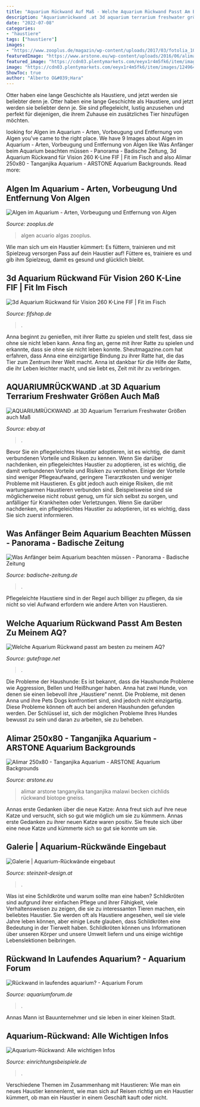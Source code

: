 ```yaml
---
title: "Aquarium Rückwand Auf Maß - Welche Aquarium Rückwand Passt Am Besten Zu Meinem Aq?"
description: "Aquariumrückwand .at 3d aquarium terrarium freshwater größen auch maß"
date: "2022-07-08"
categories:
- "haustiere"
tags: ["haustiere"]
images:
- "https://www.zooplus.de/magazin/wp-content/uploads/2017/03/fotolia_106629005.jpg"
featuredImage: "https://www.arstone.eu/wp-content/uploads/2016/06/alimar-250-hvp-1.jpg"
featured_image: "https://cdn03.plentymarkets.com/eeyx1r4m5fk6/item/images/124964/full/K-Line01.jpg"
image: "https://cdn03.plentymarkets.com/eeyx1r4m5fk6/item/images/124964/full/K-Line01.jpg"
ShowToc: true
author: "Alberto O&#039;Hara"
---
```



Otter haben eine lange Geschichte als Haustiere, und jetzt werden sie beliebter denn je.
Otter haben eine lange Geschichte als Haustiere, und jetzt werden sie beliebter denn je. Sie sind pflegeleicht, lustig anzusehen und perfekt für diejenigen, die ihrem Zuhause ein zusätzliches Tier hinzufügen möchten.

	

		
looking for Algen im Aquarium - Arten, Vorbeugung und Entfernung von Algen you've came to the right place. We have 9 Images about Algen im Aquarium - Arten, Vorbeugung und Entfernung von Algen like Was Anfänger beim Aquarium beachten müssen - Panorama - Badische Zeitung, 3d Aquarium Rückwand für Vision 260 K-Line FIF | Fit im Fisch and also Alimar 250x80 - Tanganjika Aquarium - ARSTONE Aquarium Backgrounds. Read more:
		
    
## Algen Im Aquarium - Arten, Vorbeugung Und Entfernung Von Algen

<img loading=lazy src="https://www.zooplus.de/magazin/wp-content/uploads/2017/03/fotolia_106629005.jpg" onerror="this.onerror=null;this.src='https://tse3.mm.bing.net/th?id=OIP.xA8XyUz6OnO6xYxALJyD5QHaE7&amp;pid=15.1';" alt="Algen im Aquarium - Arten, Vorbeugung und Entfernung von Algen">

_Source: zooplus.de_

>algen acuario algas zooplus. 

	

Wie man sich um ein Haustier kümmert: Es füttern, trainieren und mit Spielzeug versorgen
Pass auf dein Haustier auf! Füttere es, trainiere es und gib ihm Spielzeug, damit es gesund und glücklich bleibt.

    
## 3d Aquarium Rückwand Für Vision 260 K-Line FIF | Fit Im Fisch

<img loading=lazy src="https://cdn03.plentymarkets.com/eeyx1r4m5fk6/item/images/124964/full/K-Line01.jpg" onerror="this.onerror=null;this.src='https://tse2.mm.bing.net/th?id=OIP.iBZsSptYD97tHsJyXd2pSQHaHa&amp;pid=15.1';" alt="3d Aquarium Rückwand für Vision 260 K-Line FIF | Fit im Fisch">

_Source: fifshop.de_

>. 

	

Anna beginnt zu genießen, mit ihrer Ratte zu spielen und stellt fest, dass sie ohne sie nicht leben kann.
Anna fing an, gerne mit ihrer Ratte zu spielen und erkannte, dass sie ohne sie nicht leben konnte. Sheutmagazine.com hat erfahren, dass Anna eine einzigartige Bindung zu ihrer Ratte hat, die das Tier zum Zentrum ihrer Welt macht. Anna ist dankbar für die Hilfe der Ratte, die ihr Leben leichter macht, und sie liebt es, Zeit mit ihr zu verbringen.

    
## AQUARIUMRÜCKWAND .at 3D Aquarium Terrarium Freshwater Größen Auch Maß

<img loading=lazy src="https://www.steinzeit-design.at/Produktkatalog/Images/Aquarium-Zubehoer/102125.jpg" onerror="this.onerror=null;this.src='https://tse3.mm.bing.net/th?id=OIP.RWxL0XtsK-HwY0eSqmaXRwHaFy&amp;pid=15.1';" alt="AQUARIUMRÜCKWAND .at 3D Aquarium Terrarium Freshwater Größen auch Maß">

_Source: ebay.at_

>. 

	

Bevor Sie ein pflegeleichtes Haustier adoptieren, ist es wichtig, die damit verbundenen Vorteile und Risiken zu kennen.
Wenn Sie darüber nachdenken, ein pflegeleichtes Haustier zu adoptieren, ist es wichtig, die damit verbundenen Vorteile und Risiken zu verstehen. Einige der Vorteile sind weniger Pflegeaufwand, geringere Tierarztkosten und weniger Probleme mit Haustieren. Es gibt jedoch auch einige Risiken, die mit wartungsarmen Haustieren verbunden sind. Beispielsweise sind sie möglicherweise nicht robust genug, um für sich selbst zu sorgen, und anfälliger für Krankheiten oder Verletzungen. Wenn Sie darüber nachdenken, ein pflegeleichtes Haustier zu adoptieren, ist es wichtig, dass Sie sich zuerst informieren.

    
## Was Anfänger Beim Aquarium Beachten Müssen - Panorama - Badische Zeitung

<img loading=lazy src="https://ais.badische-zeitung.de/piece/06/5a/2d/32/106573106-h-720.jpg" onerror="this.onerror=null;this.src='https://tse1.mm.bing.net/th?id=OIP.0QoQXyCKcViLDM7zm8ikOAHaEu&amp;pid=15.1';" alt="Was Anfänger beim Aquarium beachten müssen - Panorama - Badische Zeitung">

_Source: badische-zeitung.de_

>. 

	

Pflegeleichte Haustiere sind in der Regel auch billiger zu pflegen, da sie nicht so viel Aufwand erfordern wie andere Arten von Haustieren.

    
## Welche Aquarium Rückwand Passt Am Besten Zu Meinem AQ?

<img loading=lazy src="https://images.gutefrage.net/media/fragen/bilder/welche-aquarium-rueckwand-passt-am-besten-zu-meinem-aq/1_big.jpg?v=1457615113000" onerror="this.onerror=null;this.src='https://tse1.mm.bing.net/th?id=OIP.7jVtCPa1JTfwgQDbcvXkogHaEd&amp;pid=15.1';" alt="Welche Aquarium Rückwand passt am besten zu meinem AQ?">

_Source: gutefrage.net_

>. 

	

Die Probleme der Haushunde: Es ist bekannt, dass die Haushunde Probleme wie Aggression, Bellen und Heißhunger haben.
Anna hat zwei Hunde, von denen sie einen liebevoll ihre „Haustiere“ nennt. Die Probleme, mit denen Anna und ihre Pets Dogs konfrontiert sind, sind jedoch nicht einzigartig. Diese Probleme können oft auch bei anderen Haushunden gefunden werden. Der Schlüssel ist, sich der möglichen Probleme Ihres Hundes bewusst zu sein und daran zu arbeiten, sie zu beheben.

    
## Alimar 250x80 - Tanganjika Aquarium - ARSTONE Aquarium Backgrounds

<img loading=lazy src="https://www.arstone.eu/wp-content/uploads/2016/06/alimar-250-hvp-1.jpg" onerror="this.onerror=null;this.src='https://tse4.mm.bing.net/th?id=OIP.-M6_mlizEw6Mcvk9LyiJOQHaFj&amp;pid=15.1';" alt="Alimar 250x80 - Tanganjika Aquarium - ARSTONE Aquarium Backgrounds">

_Source: arstone.eu_

>alimar arstone tanganyika tanganjika malawi becken cichlids rückwand biotope gneiss. 

	

Annas erste Gedanken über die neue Katze: Anna freut sich auf ihre neue Katze und versucht, sich so gut wie möglich um sie zu kümmern.
Annas erste Gedanken zu ihrer neuen Katze waren positiv. Sie freute sich über eine neue Katze und kümmerte sich so gut sie konnte um sie.

    
## Galerie | Aquarium-Rückwände Eingebaut

<img loading=lazy src="https://www.steinzeit-design.at/Produktkatalog/Images/Aquarium-Zubehoer/102247.jpg" onerror="this.onerror=null;this.src='https://tse3.mm.bing.net/th?id=OIP.2-N82iFUcxgXmnnqyTl18QHaGA&amp;pid=15.1';" alt="Galerie | Aquarium-Rückwände eingebaut">

_Source: steinzeit-design.at_

>. 

	

Was ist eine Schildkröte und warum sollte man eine haben?
Schildkröten sind aufgrund ihrer einfachen Pflege und ihrer Fähigkeit, viele Verhaltensweisen zu zeigen, die sie zu interessanten Tieren machen, ein beliebtes Haustier. Sie werden oft als Haustiere angesehen, weil sie viele Jahre leben können, aber einige Leute glauben, dass Schildkröten eine Bedeutung in der Tierwelt haben. Schildkröten können uns Informationen über unseren Körper und unsere Umwelt liefern und uns einige wichtige Lebenslektionen beibringen.

    
## Rückwand In Laufendes Aquarium? - Aquarium Forum

<img loading=lazy src="http://www.einrichtungsbeispiele.de/thumbnail.php?path=images/images_6354/5006cd9412f221667f38365ee259422c.jpg&amp;width=800&amp;height=600&amp;Q=100" onerror="this.onerror=null;this.src='https://tse1.mm.bing.net/th?id=OIP.ERS7wN0gOae4JRLD5ISOcgHaFj&amp;pid=15.1';" alt="Rückwand in laufendes aquarium? - Aquarium Forum">

_Source: aquariumforum.de_

>. 

	

Annas Mann ist Bauunternehmer und sie leben in einer kleinen Stadt.

    
## Aquarium-Rückwand: Alle Wichtigen Infos

<img loading=lazy src="https://www.einrichtungsbeispiele.de/16to9/w1920/images_8760/schwarm-unserer-guppynachzucht-beim-abgrasen-der-rueckwand-04-2008__fe76c4c6d78aaf55645728f90ec8f554.jpg" onerror="this.onerror=null;this.src='https://tse2.mm.bing.net/th?id=OIP.VbDxPYWQv9wKh9pQTByxuQHaEK&amp;pid=15.1';" alt="Aquarium-Rückwand: Alle wichtigen Infos">

_Source: einrichtungsbeispiele.de_

>. 

	

Verschiedene Themen im Zusammenhang mit Haustieren: Wie man ein neues Haustier kennenlernt, wie man sich auf Reisen richtig um ein Haustier kümmert, ob man ein Haustier in einem Geschäft kauft oder nicht.

